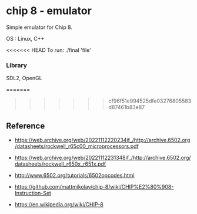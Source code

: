 # chip 8 - emulator

Simple emulator for Chip 8. 

OS : Linux, C++

<<<<<<< HEAD
To run: ./final 'file'

### Library

SDL2, OpenGL

=======
>>>>>>> cf96f51e994525dfe03276805583d87461b83e87
## Reference

- https://web.archive.org/web/20221112220234if_/http://archive.6502.org/datasheets/rockwell_r65c00_microprocessors.pdf

 - https://web.archive.org/web/20221112231348if_/http://archive.6502.org/datasheets/rockwell_r650x_r651x.pdf

 - http://www.6502.org/tutorials/6502opcodes.html

 - https://github.com/mattmikolay/chip-8/wiki/CHIP%E2%80%908-Instruction-Set

 - https://en.wikipedia.org/wiki/CHIP-8
	
